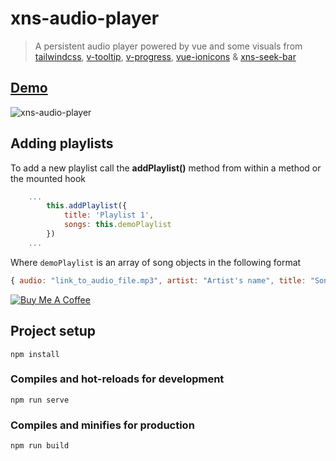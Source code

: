 # xns-audio-player

> A persistent audio player powered by vue and some visuals from [tailwindcss](https://github.com/tailwindcss/tailwindcss), [v-tooltip](https://github.com/Akryum/v-tooltip), [v-progress](https://github.com/MissHoya/v-progress), [vue-ionicons](https://mazipan.github.io/vue-ionicons) & [xns-seek-bar](https://github.com/xinnks/xns-seek-bar)

## [Demo](https://xap.jamesinkala.com "Demo")

![xns-audio-player](https://res.cloudinary.com/djx5h4cjt/image/upload/cs_tinysrgb,fl_force_strip,q_51/v1616683528/xns-audio-player/xap-m-p.gif)


## Adding playlists
To add a new playlist call the __addPlaylist()__ method from within a method or the mounted hook
```jsx
    ...
        this.addPlaylist({
            title: 'Playlist 1',
            songs: this.demoPlaylist
        })
    ...
```
Where `demoPlaylist` is an array of song objects in the following format
```js
{ audio: "link_to_audio_file.mp3", artist: "Artist's name", title: "Song title", album: "album name", cover: "link_to_album_or_song_cover_image.jpg"}
```


[![Buy Me A Coffee](https://cdn.buymeacoffee.com/buttons/default-orange.png)](https://www.buymeacoffee.com/Xinnks)


## Project setup
```
npm install
```

### Compiles and hot-reloads for development
```
npm run serve
```

### Compiles and minifies for production
```
npm run build
```
